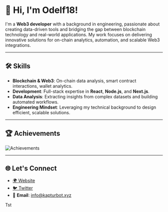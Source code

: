 # 👋 Hi, I'm Odelf18!

I'm a **Web3 developer** with a background in engineering, passionate about creating data-driven tools and bridging the gap between blockchain technology and real-world applications. My work focuses on delivering innovative solutions for on-chain analytics, automation, and scalable Web3 integrations.

---

## 🛠️ Skills

- **Blockchain & Web3**: On-chain data analysis, smart contract interactions, wallet analytics.
- **Development**: Full-stack expertise in **React**, **Node.js**, and **Next.js**.
- **Data Analysis**: Extracting insights from complex datasets and building automated workflows.
- **Engineering Mindset**: Leveraging my technical background to design efficient, scalable solutions.

---

## 🏆 Achievements
![Achievements](https://github-profile-trophy.vercel.app/?username=Odelf18&theme=onedark&row=1&no-frame=true)

---

## 🌐 Let's Connect
- [🌍 Website](https://www.kapturbot.xyz/)
- [🐦 Twitter](https://x.com/Odelf2)
- 📧 **Email**: info@kapturbot.xyz

Tst